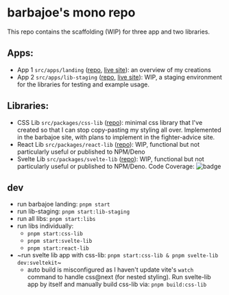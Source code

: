 # barbajoe's mono repo

This repo contains the scaffolding (WIP) for three app and two libraries.

## Apps:

- App 1 `src/apps/landing` ([repo](https://github.com/Barbacoa08/barbajoe/tree/main/src/apps/landing), [live site](https://barbajoe.tech/)): an overview of my creations
- App 2 `src/apps/lib-staging` ([repo](https://github.com/Barbacoa08/barbajoe/tree/main/src/apps/lib-staging), [live site](https://lib-staging.barbajoe.tech/)): WIP, a staging environment for the libraries for testing and example usage.

## Libraries:

- CSS Lib `src/packages/css-lib` ([repo](https://github.com/Barbacoa08/barbajoe/tree/main/src/packages/css-lib)): minimal css library that I've created so that I can stop copy-pasting my styling all over. Implemented in the barbajoe site, with plans to implement in the fighter-advice site.
- React Lib `src/packages/react-lib` ([repo](https://github.com/Barbacoa08/barbajoe/tree/main/src/packages/react-lib)): WIP, functional but not particularly useful or published to NPM/Deno
- Svelte Lib `src/packages/svelte-lib` ([repo](https://github.com/Barbacoa08/barbajoe/tree/main/src/packages/svelte-lib)): WIP, functional but not particularly useful or published to NPM/Deno. Code Coverage: ![badge](https://img.shields.io/endpoint?url=https://gist.githubusercontent.com/barbacoa08/0549c337c501b3d5d709f55341796e15/raw/jest-coverage-comment__main.json)

## dev

- run barbajoe landing: `pnpm start`
- run lib-staging: `pnpm start:lib-staging`
- run all libs: `pnpm start:libs`
- run libs individually:
  - `pnpm start:css-lib`
  - `pnpm start:svelte-lib`
  - `pnpm start:react-lib`
- ~run svelte lib app with css-lib: `pnpm start:css-lib & pnpm svelte-lib dev:sveltekit`~
  - auto build is misconfigured as I haven't update vite's `watch` command to handle css@next (for nested styling). Run svelte-lib app by itself and manually build css-lib via: `pnpm build:css-lib`
